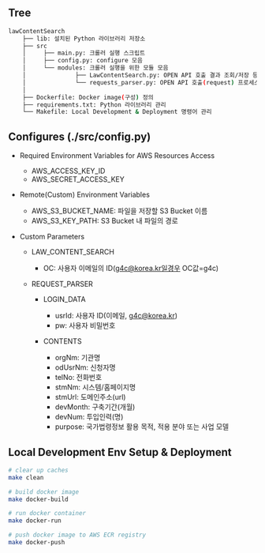 ## Tree
```bash
lawContentSearch
    ├── lib: 설치된 Python 라이브러리 저장소
    ├── src
    │     ├── main.py: 크롤러 실행 스크립트
    │     ├── config.py: configure 모음
    │     └── modules: 크롤러 실행을 위한 모듈 모음
    │              ├── LawContentSearch.py: OPEN API 호출 결과 조회/저장 등 크롤링 프로세스 관리
    │              └── requests_parser.py: OPEN API 호출(request) 프로세스 관리
    │
    ├── Dockerfile: Docker image(구성) 정의
    ├── requirements.txt: Python 라이브러리 관리
    └── Makefile: Local Development & Deployment 명령어 관리
```

## Configures (./src/config.py)

* Required Environment Variables for AWS Resources Access
    - AWS_ACCESS_KEY_ID
    - AWS_SECRET_ACCESS_KEY

* Remote(Custom) Environment Variables
    - AWS_S3_BUCKET_NAME: 파일을 저장할 S3 Bucket 이름
    - AWS_S3_KEY_PATH: S3 Bucket 내 파일의 경로

* Custom Parameters
    * LAW_CONTENT_SEARCH 
        - OC: 사용자 이메일의 ID(g4c@korea.kr일경우 OC값=g4c)

    * REQUEST_PARSER
        * LOGIN_DATA
            - usrId: 사용자 ID(이메일, g4c@korea.kr) 
            - pw: 사용자 비밀번호

        * CONTENTS
            - orgNm: 기관명
            - odUsrNm: 신청자명
            - telNo: 전화번호
            - stmNm: 시스템/홈페이지명
            - stmUrl: 도메인주소(url)
            - devMonth: 구축기간(개월)
            - devNum: 투입인력(명)
            - purpose: 국가법령정보 활용 목적, 적용 분야 또는 사업 모델

## Local Development Env Setup & Deployment

```bash
# clear up caches
make clean

# build docker image
make docker-build

# run docker container
make docker-run

# push docker image to AWS ECR registry
make docker-push
```